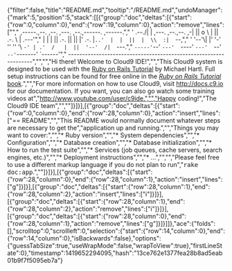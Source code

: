 {"filter":false,"title":"README.md","tooltip":"/README.md","undoManager":{"mark":5,"position":5,"stack":[[{"group":"doc","deltas":[{"start":{"row":0,"column":0},"end":{"row":19,"column":0},"action":"remove","lines":["","    ,-----.,--.                  ,--. ,---.   ,--.,------.  ,------.","    '  .--./|  | ,---. ,--.,--. ,-|  || o   \\  |  ||  .-.  \\ |  .---'","    |  |    |  || .-. ||  ||  |' .-. |`..'  |  |  ||  |  \\  :|  `--,","    '  '--'\\|  |' '-' ''  ''  '\\ `-' | .'  /   |  ||  '--'  /|  `---.","     `-----'`--' `---'  `----'  `---'  `--'    `--'`-------' `------'","    -----------------------------------------------------------------","","","Hi there! Welcome to Cloud9 IDE!","","This Cloud9 system is designed to be used with the [Ruby on Rails Tutorial](http://www.railstutorial.org/) by Michael Hartl. Full setup instructions can be found for free online in the [*Ruby on Rails Tutorial* book](http://www.railstutorial.org/book).","","For more information on how to use Cloud9, visit http://docs.c9.io for our documentation. If you want, you can also go watch some training videos at","http://www.youtube.com/user/c9ide.","","Happy coding!","The Cloud9 IDE team","",""]}]}],[{"group":"doc","deltas":[{"start":{"row":0,"column":0},"end":{"row":28,"column":0},"action":"insert","lines":["== README","","This README would normally document whatever steps are necessary to get the","application up and running.","","Things you may want to cover:","","* Ruby version","","* System dependencies","","* Configuration","","* Database creation","","* Database initialization","","* How to run the test suite","","* Services (job queues, cache servers, search engines, etc.)","","* Deployment instructions","","* ...","","","Please feel free to use a different markup language if you do not plan to run","<tt>rake doc:app</tt>.",""]}]}],[{"group":"doc","deltas":[{"start":{"row":28,"column":0},"end":{"row":28,"column":1},"action":"insert","lines":["g"]}]}],[{"group":"doc","deltas":[{"start":{"row":28,"column":1},"end":{"row":28,"column":2},"action":"insert","lines":["i"]}]}],[{"group":"doc","deltas":[{"start":{"row":28,"column":1},"end":{"row":28,"column":2},"action":"remove","lines":["i"]}]}],[{"group":"doc","deltas":[{"start":{"row":28,"column":0},"end":{"row":28,"column":1},"action":"remove","lines":["g"]}]}]]},"ace":{"folds":[],"scrolltop":0,"scrollleft":0,"selection":{"start":{"row":14,"column":0},"end":{"row":14,"column":0},"isBackwards":false},"options":{"guessTabSize":true,"useWrapMode":false,"wrapToView":true},"firstLineState":0},"timestamp":1419652294095,"hash":"13ce762e1377fea28b8ad5eab01b9f7f5095eb7a"}